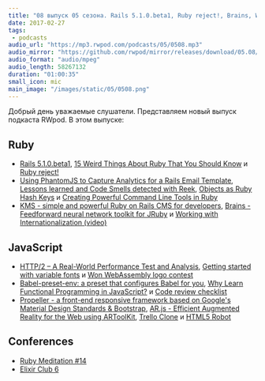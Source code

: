 ```yaml
---
title: "08 выпуск 05 сезона. Rails 5.1.0.beta1, Ruby reject!, Brains, Won WebAssembly logo contest, Babel-preset-env, AR.js и прочее"
date: 2017-02-27
tags:
 - podcasts
audio_url: "https://mp3.rwpod.com/podcasts/05/0508.mp3"
audio_mirror: "https://github.com/rwpod/mirror/releases/download/05.08/0508.mp3"
audio_format: "audio/mpeg"
audio_length: 58267132
duration: "01:00:35"
small_icon: mic
main_image: "/images/static/05/0508.png"
---
```


Добрый день уважаемые слушатели. Представляем новый выпуск подкаста RWpod. В этом выпуске:

## Ruby

 - [Rails 5.1.0.beta1](http://weblog.rubyonrails.org/2017/2/23/Rails-5-1-beta1/), [15 Weird Things About Ruby That You Should Know](http://www.blackbytes.info/2017/02/weird-ruby/) и [Ruby reject!](http://accidentallyquadratic.tumblr.com/post/157496054437/ruby-reject)
 - [Using PhantomJS to Capture Analytics for a Rails Email Template](http://brandonhilkert.com/blog/using-phantomjs-to-capture-analytics-for-a-rails-email-template/), [Lessons learned and Code Smells detected with Reek](https://review.ebertapp.io/lessons-learned-and-code-smells-detected-with-reek-ca9374a3eece), [Objects as Ruby Hash Keys](http://blog.honeybadger.io/objects-as-ruby-hash-keys/) и [Creating Powerful Command Line Tools in Ruby](https://blog.codeship.com/creating-powerful-command-line-tools-in-ruby/)
 - [KMS - simple and powerful Ruby on Rails CMS for developers](http://getkms.com/), [Brains - Feedforward neural network toolkit for JRuby](https://github.com/jedld/brains-jruby) и [Working with Internationalization (video)](https://www.driftingruby.com/episodes/working-with-internationalization)

## JavaScript

 - [HTTP/2 – A Real-World Performance Test and Analysis](https://css-tricks.com/http2-real-world-performance-test-analysis/), [Getting started with variable fonts](http://clagnut.com/blog/2389/) и [Won WebAssembly logo contest](https://medium.com/@carlosbaraza/won-webassembly-logo-contest-7dc4623f5cf)
 - [Babel-preset-env: a preset that configures Babel for you](http://www.2ality.com/2017/02/babel-preset-env.html), [Why Learn Functional Programming in JavaScript?](https://medium.com/javascript-scene/why-learn-functional-programming-in-javascript-composing-software-ea13afc7a257) и [Code review checklist](https://ana-balica.github.io/2017/02/21/code-review-checklist/)
 - [Propeller - a front-end responsive framework based on Google's Material Design Standards & Bootstrap](http://propeller.in/), [AR.js - Efficient Augmented Reality for the Web using ARToolKit](https://github.com/jeromeetienne/AR.js), [Trello Clone](https://github.com/madmous/trello-clone) и [HTML5 Robot](http://html5bot.webflow.io/)

## Conferences

 - [Ruby Meditation #14](https://www.facebook.com/events/1647370468613245/)
 - [Elixir Club 6](https://www.facebook.com/events/1857342297842402/)

<!--more-->
